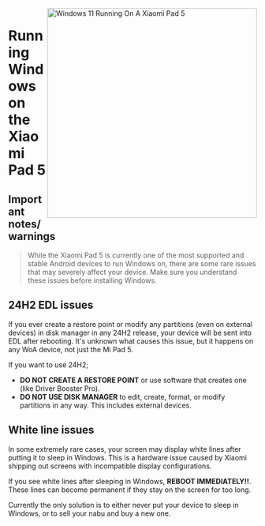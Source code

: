 <img align="right" src="https://raw.githubusercontent.com/erdilS/Port-Windows-11-Xiaomi-Pad-5/main/nabu.png" width="425" alt="Windows 11 Running On A Xiaomi Pad 5">

# Running Windows on the Xiaomi Pad 5

## Important notes/warnings
> While the Xiaomi Pad 5 is currently one of the most supported and stable Android devices to run Windows on, there are some rare issues that may severely affect your device. Make sure you understand these issues before installing Windows.

## 24H2 EDL issues
If you ever create a restore point or modify any partitions (even on external devices) in disk manager in any 24H2 release, your device will be sent into EDL after rebooting. It's unknown what causes this issue, but it happens on any WoA device, not just the Mi Pad 5.

If you want to use 24H2;
- **DO NOT CREATE A RESTORE POINT** or use software that creates one (like Driver Booster Pro).
- **DO NOT USE DISK MANAGER** to edit, create, format, or modify partitions in any way. This includes external devices.

## White line issues
In some extremely rare cases, your screen may display white lines after putting it to sleep in Windows. This is a hardware issue caused by Xiaomi shipping out screens with incompatible display configurations.

If you see white lines after sleeping in Windows, **REBOOT IMMEDIATELY!!**. These lines can become permanent if they stay on the screen for too long.

Currently the only solution is to either never put your device to sleep in Windows, or to sell your nabu and buy a new one.

























